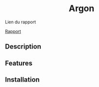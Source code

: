<div align=center>
<h1>Argon</h1>
</div>


Lien du rapport

<a href="https://docs.google.com/document/d/1sLP6f43I187cvIch9RbBHyOVyccv67lUW4Wt1hDGoM4/edit?usp=sharing">Rapport</a>

## Description

## Features

## Installation
